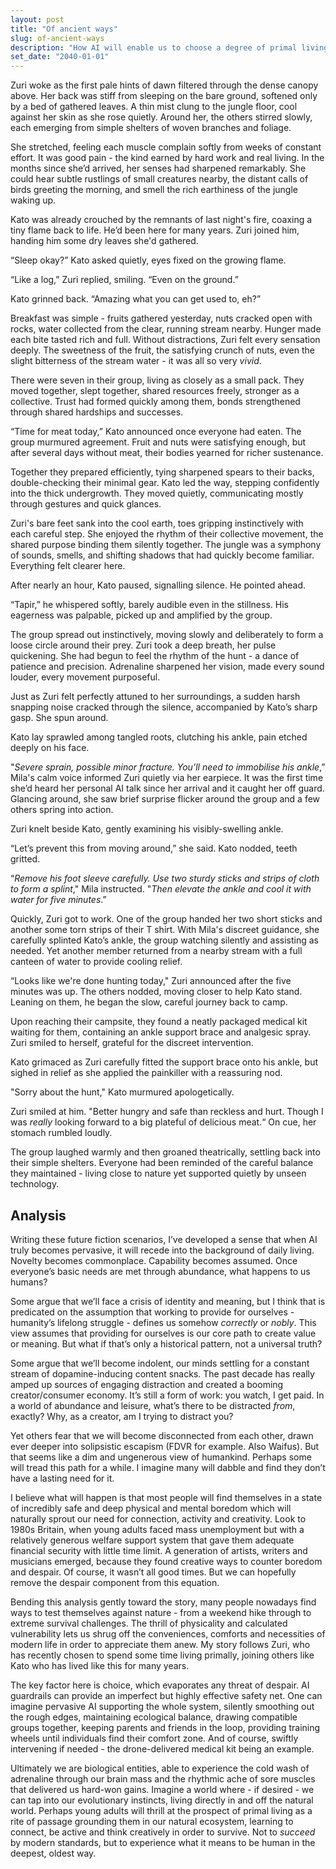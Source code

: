 ```yaml
---
layout: post
title: "Of ancient ways"
slug: of-ancient-ways
description: "How AI will enable us to choose a degree of primal living."
set_date: "2040-01-01"
---
```


Zuri woke as the first pale hints of dawn filtered through the dense canopy above. Her back was stiff from sleeping on the bare ground, softened only by a bed of gathered leaves. A thin mist clung to the jungle floor, cool against her skin as she rose quietly. Around her, the others stirred slowly, each emerging from simple shelters of woven branches and foliage.

She stretched, feeling each muscle complain softly from weeks of constant effort. It was good pain - the kind earned by hard work and real living. In the months since she’d arrived, her senses had sharpened remarkably. She could hear subtle rustlings of small creatures nearby, the distant calls of birds greeting the morning, and smell the rich earthiness of the jungle waking up.

Kato was already crouched by the remnants of last night's fire, coaxing a tiny flame back to life. He’d been here for many years. Zuri joined him, handing him some dry leaves she'd gathered.

“Sleep okay?” Kato asked quietly, eyes fixed on the growing flame.

“Like a log,” Zuri replied, smiling. “Even on the ground.”

Kato grinned back. “Amazing what you can get used to, eh?”

Breakfast was simple - fruits gathered yesterday, nuts cracked open with rocks, water collected from the clear, running stream nearby. Hunger made each bite tasted rich and full. Without distractions, Zuri felt every sensation deeply. The sweetness of the fruit, the satisfying crunch of nuts, even the slight bitterness of the stream water - it was all so very *vivid*.

There were seven in their group, living as closely as a small pack. They moved together, slept together, shared resources freely, stronger as a collective. Trust had formed quickly among them, bonds strengthened through shared hardships and successes.

“Time for meat today,” Kato announced once everyone had eaten. The group murmured agreement. Fruit and nuts were satisfying enough, but after several days without meat, their bodies yearned for richer sustenance.

Together they prepared efficiently, tying sharpened spears to their backs, double-checking their minimal gear. Kato led the way, stepping confidently into the thick undergrowth. They moved quietly, communicating mostly through gestures and quick glances.

Zuri's bare feet sank into the cool earth, toes gripping instinctively with each careful step. She enjoyed the rhythm of their collective movement, the shared purpose binding them silently together. The jungle was a symphony of sounds, smells, and shifting shadows that had quickly become familiar. Everything felt clearer here.

After nearly an hour, Kato paused, signalling silence. He pointed ahead.

“Tapir,” he whispered softly, barely audible even in the stillness. His eagerness was palpable, picked up and amplified by the group.

The group spread out instinctively, moving slowly and deliberately to form a loose circle around their prey. Zuri took a deep breath, her pulse quickening. She had begun to feel the rhythm of the hunt - a dance of patience and precision. Adrenaline sharpened her vision, made every sound louder, every movement purposeful.

Just as Zuri felt perfectly attuned to her surroundings, a sudden harsh snapping noise cracked through the silence, accompanied by Kato’s sharp gasp. She spun around.

Kato lay sprawled among tangled roots, clutching his ankle, pain etched deeply on his face.

"*Severe sprain, possible minor fracture. You’ll need to immobilise his ankle*,” Mila's calm voice informed Zuri quietly via her earpiece. It was the first time she’d heard her personal AI talk since her arrival and it caught her off guard. Glancing around, she saw brief surprise flicker around the group and a few others spring into action.

Zuri knelt beside Kato, gently examining his visibly-swelling ankle.

“Let’s prevent this from moving around,” she said. Kato nodded, teeth gritted.

“*Remove his foot sleeve carefully. Use two sturdy sticks and strips of cloth to form a splint*," Mila instructed. "*Then elevate the ankle and cool it with water for five minutes*.”

Quickly, Zuri got to work. One of the group handed her two short sticks and another some torn strips of their T shirt. With Mila's discreet guidance, she carefully splinted Kato’s ankle, the group watching silently and assisting as needed. Yet another member returned from a nearby stream with a full canteen of water to provide cooling relief.

“Looks like we're done hunting today," Zuri announced after the five minutes was up. The others nodded, moving closer to help Kato stand. Leaning on them, he began the slow, careful journey back to camp.

Upon reaching their campsite, they found a neatly packaged medical kit waiting for them, containing an ankle support brace and analgesic spray. Zuri smiled to herself, grateful for the discreet intervention.

Kato grimaced as Zuri carefully fitted the support brace onto his ankle, but sighed in relief as she applied the painkiller with a reassuring nod.

"Sorry about the hunt," Kato murmured apologetically.

Zuri smiled at him. "Better hungry and safe than reckless and hurt. Though I was *really* looking forward to a big plateful of delicious meat.“ On cue, her stomach rumbled loudly.

The group laughed warmly and then groaned theatrically, settling back into their simple shelters. Everyone had been reminded of the careful balance they maintained - living close to nature yet supported quietly by unseen technology.

## Analysis

Writing these future fiction scenarios, I’ve developed a sense that when AI truly becomes pervasive, it will recede into the background of daily living. Novelty becomes commonplace. Capability becomes assumed. Once everyone’s basic needs are met through abundance, what happens to us humans?

Some argue that we’ll face a crisis of identity and meaning, but I think that is predicated on the assumption that working to provide for ourselves - humanity’s lifelong struggle - defines us somehow *correctly* or *nobly*. This view assumes that providing for ourselves is our core path to create value or meaning. But what if that’s only a historical pattern, not a universal truth?

Some argue that we’ll become indolent, our minds settling for a constant stream of dopamine-inducing content snacks. The past decade has really amped up sources of engaging distraction and created a booming creator/consumer economy. It’s still a form of work: you watch, I get paid. In a world of abundance and leisure, what’s there to be distracted *from*, exactly? Why, as a creator, am I trying to distract you?

Yet others fear that we will become disconnected from each other, drawn ever deeper into solipsistic escapism (FDVR for example. Also Waifus). But that seems like a dim and ungenerous view of humankind. Perhaps some will tread this path for a while. I imagine many will dabble and find they don’t have a lasting need for it.

I believe what will happen is that most people will find themselves in a state of incredibly safe and deep physical and mental boredom which will naturally sprout our need for connection, activity and creativity. Look to 1980s Britain, when young adults faced mass unemployment but with a relatively generous welfare support system that gave them adequate financial security with little time limit. A generation of artists, writers and musicians emerged, because they found creative ways to counter boredom and despair. Of course, it wasn’t all good times. But we can hopefully remove the despair component from this equation.

Bending this analysis gently toward the story, many people nowadays find ways to test themselves against nature - from a weekend hike through to extreme survival challenges. The thrill of physicality and calculated vulnerability lets us shrug off the conveniences, comforts and necessities of modern life in order to appreciate them anew. My story follows Zuri, who has recently chosen to spend some time living primally, joining others like Kato who has lived like this for many years.

The key factor here is choice, which evaporates any threat of despair. AI guardrails can provide an imperfect but highly effective safety net. One can imagine pervasive AI supporting the whole system, silently smoothing out the rough edges, maintaining ecological balance, drawing compatible groups together, keeping parents and friends in the loop, providing training wheels until individuals find their comfort zone. And of course, swiftly intervening if needed - the drone-delivered medical kit being an example.

Ultimately we are biological entities, able to experience the cold wash of adrenaline through our brain mass and the rhythmic ache of sore muscles that delivered us hard-won gains. Imagine a world where - if desired - we can tap into our evolutionary instincts, living directly in and off the natural world. Perhaps young adults will thrill at the prospect of primal living as a rite of passage grounding them in our natural ecosystem, learning to connect, be active and think creatively in order to survive. Not to *succeed* by modern standards, but to experience what it means to be human in the deepest, oldest way.
